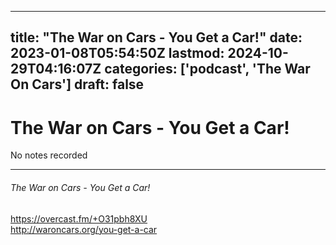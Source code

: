 
---
title: "The War on Cars - You Get a Car!"
date: 2023-01-08T05:54:50Z
lastmod: 2024-10-29T04:16:07Z
categories: ['podcast', 'The War On Cars']
draft: false
---


# The War on Cars - You Get a Car!

No notes recorded
- - -
###### The War on Cars - You Get a Car!

https://overcast.fm/+O31pbh8XU  
http://waroncars.org/you-get-a-car

<!-- #public #podcast #The War On Cars# -->

<!-- {BearID:4D686F53-E05D-4BE8-AD59-A658D3409670-28016-00002D97EF4D887C} -->
